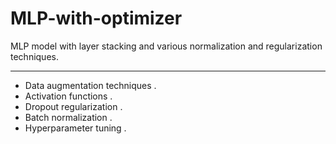 # MLP-with-optimizer
MLP model with layer stacking and various normalization and regularization techniques.

---
- Data augmentation techniques .
- Activation functions .
- Dropout regularization .
- Batch normalization .
- Hyperparameter tuning .

